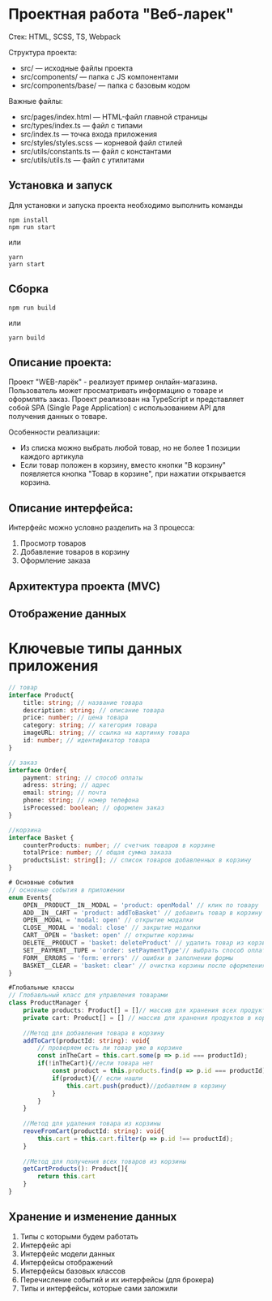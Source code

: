 # Проектная работа "Веб-ларек"

Стек: HTML, SCSS, TS, Webpack

Структура проекта:
- src/ — исходные файлы проекта
- src/components/ — папка с JS компонентами
- src/components/base/ — папка с базовым кодом

Важные файлы:
- src/pages/index.html — HTML-файл главной страницы
- src/types/index.ts — файл с типами
- src/index.ts — точка входа приложения
- src/styles/styles.scss — корневой файл стилей
- src/utils/constants.ts — файл с константами
- src/utils/utils.ts — файл с утилитами

## Установка и запуск
Для установки и запуска проекта необходимо выполнить команды

```
npm install
npm run start
```

или

```
yarn
yarn start
```
## Сборка

```
npm run build
```

или

```
yarn build
```
## Описание проекта:

Проект "WEB-ларёк" - реализует пример онлайн-магазина. Пользователь может просматривать информацию о товаре и оформлять заказ. Проект реализован на TypeScript и представляет собой SPA (Single Page Application) с использованием API для получения данных о товаре.

Особенности реализации:
- Из списка можно выбрать любой товар, но не более 1 позиции каждого артикула
- Если товар положен в корзину, вместо кнопки "В корзину" появляется кнопка "Товар в корзине", при нажатии открывается корзина.

## Описание интерфейса:
Интерфейс можно условно разделить на 3 процесса:
1. Просмотр товаров 
2. Добавление товаров в корзину
3. Оформление заказа



## Архитектура проекта (MVC)



## Отображение данных
# Ключевые типы данных приложения
```typescript
// товар
interface Product{
    title: string; // название товара
    description: string; // описание товара
    price: number; // цена товара
    category: string; // категория товара
    imageURL: string; // ссылка на картинку товара
    id: number; // идентификатор товара
}

// заказ
interface Order{
    payment: string; // способ оплаты
    adress: string; // адрес
    email: string; // почта
    phone: string; // номер телефона
    isProcessed: boolean; // оформлен заказ
}

//корзина
interface Basket {
    counterProducts: number; // счетчик товаров в корзине
    totalPrice: number; // общая сумма заказа
    productsList: string[]; // список товаров добавленных в корзину
}

# Основные события
// основные события в приложении
enum Events{
    OPEN__PRODUCT__IN__MODAL = 'product: openModal' // клик по товару
    ADD__IN__CART = 'product: addToBasket' // добавить товар в корзину
    OPEN__MODAL = 'modal: open' // открытие модалки
    CLOSE__MODAL = 'modal: close' // закрытие модалки
    CART__OPEN = 'basket: open' // открытие корзины
    DELETE__PRODUCT = 'basket: deleteProduct' // удалить товар из корзины
    SET__PAYMENT__TUPE = 'order: setPaymentType'// выбрать способ оплаты
    FORM__ERRORS = 'form: errors' // ошибки в заполнении формы
    BASKET__CLEAR = 'basket: clear' // очистка корзины после оформления заказа
}

#Глобальные классы
// Глобавльный класс для управления товарами
class ProductManager {
    private products: Product[] = []// массив для хранения всех продуктов
    private cart: Product[] = [] // массив для хранения продуктов в корзине
    
    //Метод для добавления товара в корзину
    addToCart(productId: string): void{
        // проверяем есть ли товар уже в корзине
        const inTheCart = this.cart.some(p => p.id === productId);
        if(!inTheCart){//если товара нет
            const product = this.products.find(p => p.id === productId);//находим продукт по id среди всех продуктов
            if(product){// если нашли
                this.cart.push(product)//добавляем в корзину
            }
        }
    }
    
    //Метод для удаления товара из корзины
    reoveFromCart(productId: string): void{
        this.cart = this.cart.filter(p => p.id !== productId);
    }
    
    //Метод для получения всех товаров из корзины
    getCartProducts(): Product[]{
        return this.cart
    }
}

```

## Хранение и изменение данных


1. Типы с которыми будем работать 
2. Интерфейс api 
3. Интерфейс модели данных
4. Интерфейсы отображений 
5. Интерфейсы базовых классов 
6. Перечисление событий и их интерфейсы (для брокера)
7. Типы и интерфейсы, которые сами заложили 
